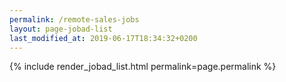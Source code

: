 ```yaml
---
permalink: /remote-sales-jobs
layout: page-jobad-list
last_modified_at: 2019-06-17T18:34:32+0200
---
```

{% include render_jobad_list.html permalink=page.permalink %}

